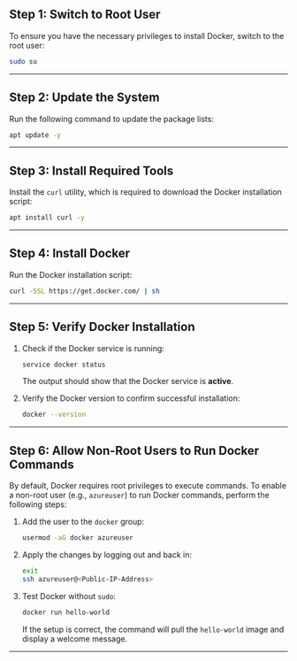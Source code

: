 ## Step 1: Switch to Root User
To ensure you have the necessary privileges to install Docker, switch to the root user:
```bash
sudo su
```

---

## Step 2: Update the System
Run the following command to update the package lists:
```bash
apt update -y
```

---

## Step 3: Install Required Tools
Install the `curl` utility, which is required to download the Docker installation script:
```bash
apt install curl -y
```

---

## Step 4: Install Docker
Run the Docker installation script:
```bash
curl -SSL https://get.docker.com/ | sh
```

---

## Step 5: Verify Docker Installation
1. Check if the Docker service is running:
   ```bash
   service docker status
   ```
   The output should show that the Docker service is **active**.

2. Verify the Docker version to confirm successful installation:
   ```bash
   docker --version
   ```

---

## Step 6: Allow Non-Root Users to Run Docker Commands
By default, Docker requires root privileges to execute commands. To enable a non-root user (e.g., `azureuser`) to run Docker commands, perform the following steps:

1. Add the user to the `docker` group:
   ```bash
   usermod -aG docker azureuser
   ```

2. Apply the changes by logging out and back in:
   ```bash
   exit
   ssh azureuser@<Public-IP-Address>
   ```

3. Test Docker without `sudo`:
   ```bash
   docker run hello-world
   ```

   If the setup is correct, the command will pull the `hello-world` image and display a welcome message.

---

